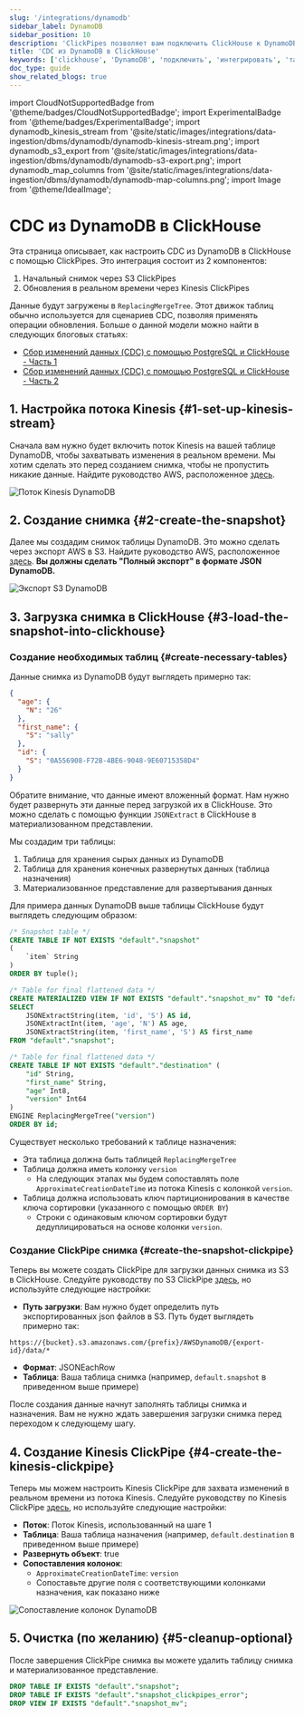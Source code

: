 ```yaml
---
slug: '/integrations/dynamodb'
sidebar_label: DynamoDB
sidebar_position: 10
description: 'ClickPipes позволяет вам подключить ClickHouse к DynamoDB.'
title: 'CDC из DynamoDB в ClickHouse'
keywords: ['clickhouse', 'DynamoDB', 'подключить', 'интегрировать', 'таблица']
doc_type: guide
show_related_blogs: true
---
```

import CloudNotSupportedBadge from '@theme/badges/CloudNotSupportedBadge';
import ExperimentalBadge from '@theme/badges/ExperimentalBadge';
import dynamodb_kinesis_stream from '@site/static/images/integrations/data-ingestion/dbms/dynamodb/dynamodb-kinesis-stream.png';
import dynamodb_s3_export from '@site/static/images/integrations/data-ingestion/dbms/dynamodb/dynamodb-s3-export.png';
import dynamodb_map_columns from '@site/static/images/integrations/data-ingestion/dbms/dynamodb/dynamodb-map-columns.png';
import Image from '@theme/IdealImage';


# CDC из DynamoDB в ClickHouse

<ExperimentalBadge/>

Эта страница описывает, как настроить CDC из DynamoDB в ClickHouse с помощью ClickPipes. Это интеграция состоит из 2 компонентов:
1. Начальный снимок через S3 ClickPipes
2. Обновления в реальном времени через Kinesis ClickPipes

Данные будут загружены в `ReplacingMergeTree`. Этот движок таблиц обычно используется для сценариев CDC, позволяя применять операции обновления. Больше о данной модели можно найти в следующих блоговых статьях:

* [Сбор изменений данных (CDC) с помощью PostgreSQL и ClickHouse - Часть 1](https://clickhouse.com/blog/clickhouse-postgresql-change-data-capture-cdc-part-1?loc=docs-rockest-migrations)
* [Сбор изменений данных (CDC) с помощью PostgreSQL и ClickHouse - Часть 2](https://clickhouse.com/blog/clickhouse-postgresql-change-data-capture-cdc-part-2?loc=docs-rockest-migrations)

## 1. Настройка потока Kinesis {#1-set-up-kinesis-stream}

Сначала вам нужно будет включить поток Kinesis на вашей таблице DynamoDB, чтобы захватывать изменения в реальном времени. Мы хотим сделать это перед созданием снимка, чтобы не пропустить никакие данные.
Найдите руководство AWS, расположенное [здесь](https://docs.aws.amazon.com/amazondynamodb/latest/developerguide/kds.html).

<Image img={dynamodb_kinesis_stream} size="lg" alt="Поток Kinesis DynamoDB" border/>

## 2. Создание снимка {#2-create-the-snapshot}

Далее мы создадим снимок таблицы DynamoDB. Это можно сделать через экспорт AWS в S3. Найдите руководство AWS, расположенное [здесь](https://docs.aws.amazon.com/amazondynamodb/latest/developerguide/S3DataExport.HowItWorks.html).
**Вы должны сделать "Полный экспорт" в формате JSON DynamoDB.**

<Image img={dynamodb_s3_export} size="md" alt="Экспорт S3 DynamoDB" border/>

## 3. Загрузка снимка в ClickHouse {#3-load-the-snapshot-into-clickhouse}

### Создание необходимых таблиц {#create-necessary-tables}

Данные снимка из DynamoDB будут выглядеть примерно так:
```json
{
  "age": {
    "N": "26"
  },
  "first_name": {
    "S": "sally"
  },
  "id": {
    "S": "0A556908-F72B-4BE6-9048-9E60715358D4"
  }
}
```

Обратите внимание, что данные имеют вложенный формат. Нам нужно будет развернуть эти данные перед загрузкой их в ClickHouse. Это можно сделать с помощью функции `JSONExtract` в ClickHouse в материализованном представлении.

Мы создадим три таблицы:
1. Таблица для хранения сырых данных из DynamoDB
2. Таблица для хранения конечных развернутых данных (таблица назначения)
3. Материализованное представление для развертывания данных

Для примера данных DynamoDB выше таблицы ClickHouse будут выглядеть следующим образом:

```sql
/* Snapshot table */
CREATE TABLE IF NOT EXISTS "default"."snapshot"
(
    `item` String
)
ORDER BY tuple();

/* Table for final flattened data */
CREATE MATERIALIZED VIEW IF NOT EXISTS "default"."snapshot_mv" TO "default"."destination" AS
SELECT
    JSONExtractString(item, 'id', 'S') AS id,
    JSONExtractInt(item, 'age', 'N') AS age,
    JSONExtractString(item, 'first_name', 'S') AS first_name
FROM "default"."snapshot";

/* Table for final flattened data */
CREATE TABLE IF NOT EXISTS "default"."destination" (
    "id" String,
    "first_name" String,
    "age" Int8,
    "version" Int64
)
ENGINE ReplacingMergeTree("version")
ORDER BY id;
```

Существует несколько требований к таблице назначения:
- Эта таблица должна быть таблицей `ReplacingMergeTree`
- Таблица должна иметь колонку `version`
  - На следующих этапах мы будем сопоставлять поле `ApproximateCreationDateTime` из потока Kinesis с колонкой `version`.
- Таблица должна использовать ключ партиционирования в качестве ключа сортировки (указанного с помощью `ORDER BY`)
  - Строки с одинаковым ключом сортировки будут дедуплицироваться на основе колонки `version`.

### Создание ClickPipe снимка {#create-the-snapshot-clickpipe}
Теперь вы можете создать ClickPipe для загрузки данных снимка из S3 в ClickHouse. Следуйте руководству по S3 ClickPipe [здесь](/integrations/data-ingestion/clickpipes/object-storage.md), но используйте следующие настройки:

- **Путь загрузки**: Вам нужно будет определить путь экспортированных json файлов в S3. Путь будет выглядеть примерно так:

```text
https://{bucket}.s3.amazonaws.com/{prefix}/AWSDynamoDB/{export-id}/data/*
```

- **Формат**: JSONEachRow
- **Таблица**: Ваша таблица снимка (например, `default.snapshot` в приведенном выше примере)

После создания данные начнут заполнять таблицы снимка и назначения. Вам не нужно ждать завершения загрузки снимка перед переходом к следующему шагу.

## 4. Создание Kinesis ClickPipe {#4-create-the-kinesis-clickpipe}

Теперь мы можем настроить Kinesis ClickPipe для захвата изменений в реальном времени из потока Kinesis. Следуйте руководству по Kinesis ClickPipe [здесь](/integrations/data-ingestion/clickpipes/kinesis.md), но используйте следующие настройки:

- **Поток**: Поток Kinesis, использованный на шаге 1
- **Таблица**: Ваша таблица назначения (например, `default.destination` в приведенном выше примере)
- **Развернуть объект**: true
- **Сопоставления колонок**:
  - `ApproximateCreationDateTime`: `version`
  - Сопоставьте другие поля с соответствующими колонками назначения, как показано ниже

<Image img={dynamodb_map_columns} size="md" alt="Сопоставление колонок DynamoDB" border/>

## 5. Очистка (по желанию) {#5-cleanup-optional}

После завершения ClickPipe снимка вы можете удалить таблицу снимка и материализованное представление.

```sql
DROP TABLE IF EXISTS "default"."snapshot";
DROP TABLE IF EXISTS "default"."snapshot_clickpipes_error";
DROP VIEW IF EXISTS "default"."snapshot_mv";
```